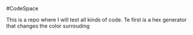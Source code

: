 #CodeSpace

This is a repo where I will test all kinds of code. 
Te first is a hex generator that changes the color surrouding 